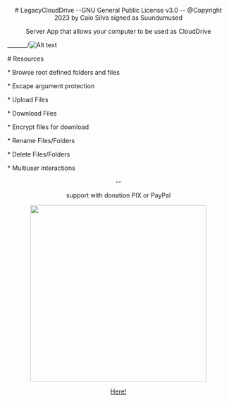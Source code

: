 <p align="center"># LegacyCloudDrive --GNU General Public License v3.0 -- @Copyright 2023 by Caio Silva signed as Suundumused</p>
<p align="center">Server App that allows your computer to be used as CloudDrive</p>

_______/![Alt text](https://drive.google.com/uc?export=download&id=1Z12AOlFaaMh32jC589JLOhJVePWI0_Ex)

<p align="left"># Resources</p>
<p align="left">* Browse root defined folders and files</p>
<p align="left">* Escape argument protection</p>
<p align="left">* Upload Files</p>
<p align="left">* Download Files</p>
<p align="left">* Encrypt files for download</p>
<p align="left">* Rename Files/Folders</p>
<p align="left">* Delete Files/Folders</p>
<p align="left">* Multiuser interactions</p>

<p align="center">--</p>

<p align="center">support with donation PIX or PayPal</p>

<p align="center"><img src="https://drive.google.com/uc?export=download&id=1Ub50g1BFW-3XdkR5zqHO_zQOUpovi6CK" data-canonical-src="https://www.paypal.com/donate/?hosted_button_id=9TPZ7FWPZ95F8" width="400" height="400" /></p>

<p align="center"><a href="https://www.paypal.com/donate/?hosted_button_id=9TPZ7FWPZ95F8">Here!</a></p>

